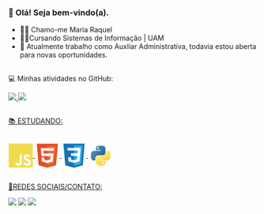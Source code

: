 ### 👋 Olá! Seja bem-vindo(a). 
- 🙋‍♀️ Chamo-me Maria Raquel
- 👩‍💻Cursando Sistemas de Informação | UAM
- 💼 Atualmente trabalho como Auxliar Administrativa, todavia estou aberta para novas oportunidades.

##

💻 Minhas atividades no GitHub:

<div align="left">
 
 <a href="https://github.com/mariaraquell">
 <img height="180em" src="https://github-readme-stats.vercel.app/api?username=mariaraquell&show_icons=true&theme=dracula&include_all_commits=true&count_private=true"/>
 <img height="180em" src="https://github-readme-stats.vercel.app/api/top-langs/?username=mariaraquell&layout=compact&langs_count=7&theme=dracula"/>              

</div>
 
 ##
 
 📚 ESTUDANDO:
<div style="display: inline_block"><br>
  
 <img align="center" alt="Maria-Js" height="50" width="50" src="https://raw.githubusercontent.com/devicons/devicon/master/icons/javascript/javascript-plain.svg">
  <img align="center" alt="Maria-HTML" height="50" width="50" src="https://raw.githubusercontent.com/devicons/devicon/master/icons/html5/html5-original.svg">
  <img align="center" alt="Maria-CSS" height="50" width="50" src="https://raw.githubusercontent.com/devicons/devicon/master/icons/css3/css3-original.svg">
  <img align="center" alt="Maria-Python" height="50" width="50" src="https://raw.githubusercontent.com/devicons/devicon/master/icons/python/python-original.svg">

 </div>
  
  ##
 📱REDES SOCIAIS/CONTATO:
 
<div>
  <a href="https://instagram.com/mariaraquellz" target="_blank"><img src="https://img.shields.io/badge/-Instagram-%23E4405F?style=for-the-badge&logo=instagram&logoColor=white" target="_blank"></a>
  <a href="https://www.linkedin.com/in/maria-raquel-a478071b3/" target="_blank"><img src="https://img.shields.io/badge/-LinkedIn-%230077B5?style=for-the-badge&logo=linkedin&logoColor=white" target="_blank"></a>
  <a href = "mailto:raquel81916@hotmail.com"><img src="https://img.shields.io/badge/Microsoft_Outlook-0078D4?style=for-the-badge&logo=microsoft-outlook&logoColor=white"></a>
 
<div>  
